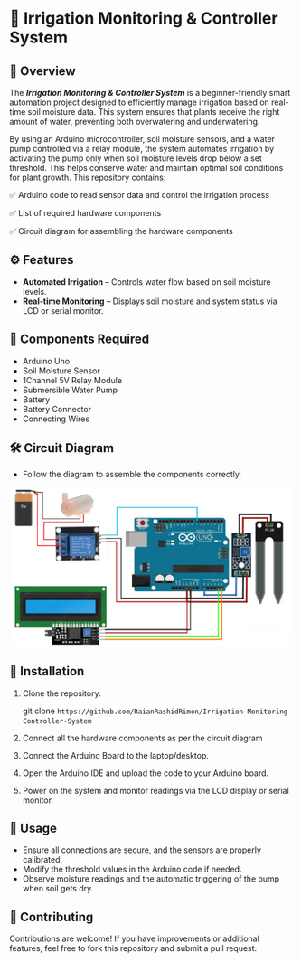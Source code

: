 # 🌱  Irrigation Monitoring & Controller System
## 📌 Overview
The **_Irrigation Monitoring & Controller System_** is a beginner-friendly smart automation project designed to efficiently manage irrigation based on real-time soil moisture data. This system ensures that plants receive the right amount of water, preventing both overwatering and underwatering.

By using an Arduino microcontroller, soil moisture sensors, and a water pump controlled via a relay module, the system automates irrigation by activating the pump only when soil moisture levels drop below a set threshold. This helps conserve water and maintain optimal soil conditions for plant growth.
This repository contains:

✅ Arduino code to read sensor data and control the irrigation process

✅ List of required hardware components

✅ Circuit diagram for assembling the hardware components

## ⚙️ Features
- **Automated Irrigation** – Controls water flow based on soil moisture levels.
- **Real-time Monitoring** – Displays soil moisture and system status via LCD or serial monitor.

## 🔧 Components Required
+ Arduino Uno
+ Soil Moisture Sensor
+ 1Channel 5V Relay Module
+ Submersible Water Pump
+ Battery
+ Battery Connector
+ Connecting Wires

## 🛠️ Circuit Diagram

+ Follow the diagram to assemble the components correctly.
<div align="center">
  <img src="Circuit Diagram.jpg" alt="Circuit Diagram" width="500"/>
</div>

## 🚀 Installation
1. Clone the repository:

   git clone `https://github.com/RaianRashidRimon/Irrigation-Monitoring-Controller-System`

   
2. Connect all the hardware components as per the circuit diagram
3. Connect the Arduino Board to the laptop/desktop.
4. Open the Arduino IDE and upload the code to your Arduino board.
5. Power on the system and monitor readings via the LCD display or serial monitor.

## 📌 Usage
+ Ensure all connections are secure, and the sensors are properly calibrated.
+ Modify the threshold values in the Arduino code if needed.
+ Observe moisture readings and the automatic triggering of the pump when soil gets dry.

## 🤝 Contributing
Contributions are welcome! If you have improvements or additional features, feel free to fork this repository and submit a pull request.
































